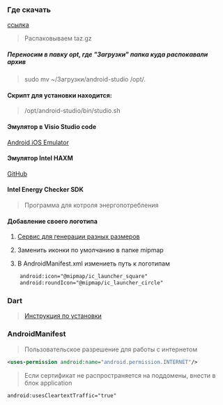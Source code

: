 ###  Где скачать    
[ссылка](https://developer.android.com/studio/#downloads)

> Распаковываем taz.gz      


##### Переносим в павку opt, где "Загрузки" папка куда распокавали архив
> sudo mv ~/Загрузки/android-studio /opt/.


#### Скрипт для установки находится:    
> /opt/android-studio/bin/studio.sh

#### Эмулятор в Visio Studio code
[Android iOS Emulator](https://marketplace.visualstudio.com/items?itemName=DiemasMichiels.emulate)

#### Эмулятор Intel HAXM 
[GitHub](https://github.com/intel/haxm/blob/master/docs/manual-linux.md)      


#### Intel Energy Checker SDK
> Программа для котроля энергопотребления 


#### Добавление своего логотипа

1. [Сервис для генерации разных размеров](https://romannurik.github.io/AndroidAssetStudio/icons-launcher.html)     

2. Заменить иконки по умолчанию в папке mipmap      

3. В AndroidManifest.xml измениеть путь к логотипам       
```xml
    android:icon="@mipmap/ic_launcher_square"
    android:roundIcon="@mipmap/ic_launcher_circle"
```
### Dart
> [Инструкция по установки](https://dart.dev/get-dart)    


###  AndroidManifest

> Пользовательское разрешение для работы с интернетом     
~~~xml
<uses-permission android:name="android.permission.INTERNET"/>
~~~

> Если сертификат не распространяется на поддомены, внести в блок application      
~~~xml
android:usesCleartextTraffic="true" 
~~~

